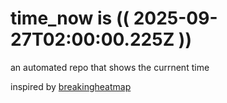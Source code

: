 # time_now is (( 2025-09-27T02:00:00.225Z ))

an automated repo that shows the currnent time

inspired by [breakingheatmap](https://github.com/breakingheatmap/breakingheatmap)